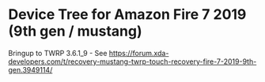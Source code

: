 # Device Tree for Amazon Fire 7 2019 (9th gen / mustang)

Bringup to TWRP 3.6.1_9 - See https://forum.xda-developers.com/t/recovery-mustang-twrp-touch-recovery-fire-7-2019-9th-gen.3949114/
